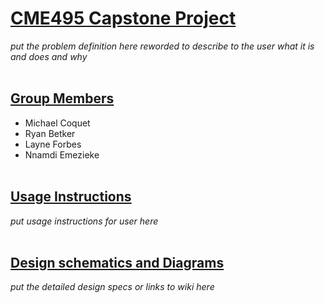 # <ins>CME495 Capstone Project</ins>

_put the problem definition here reworded to describe to the user what it is and does and why_
</br></br>

## <ins>Group Members</ins>
* Michael Coquet 
* Ryan Betker
* Layne Forbes
* Nnamdi Emezieke
</br></br>

## <ins>Usage Instructions</ins>
_put usage instructions for user here_
</br></br>

## <ins>Design schematics and Diagrams</ins>
_put the detailed design specs or links to wiki here_
